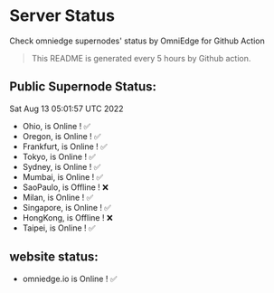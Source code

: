 # Server Status
Check omniedge supernodes' status by OmniEdge for Github Action
> This README is generated every 5 hours by Github action.
## Public Supernode Status: 
Sat Aug 13 05:01:57 UTC 2022
- Ohio,  is Online  ! :white_check_mark:
- Oregon,  is Online  ! :white_check_mark:
- Frankfurt,  is Online  ! :white_check_mark:
- Tokyo,  is Online  ! :white_check_mark:
- Sydney,  is Online  ! :white_check_mark:
- Mumbai,  is Online  ! :white_check_mark:
- SaoPaulo,  is Offline ! :x:
- Milan,  is Online  ! :white_check_mark:
- Singapore,  is Online  ! :white_check_mark:
- HongKong,  is Offline ! :x:
- Taipei,  is Online  ! :white_check_mark:
## website status: 
 - omniedge.io is Online ! :white_check_mark:
